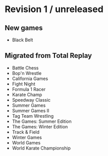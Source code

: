 # Revision 1 / unreleased

## New games

 - Black Belt

## Migrated from Total Replay

 - Battle Chess
 - Bop'n Wrestle
 - California Games
 - Fight Night
 - Formula 1 Racer
 - Karate Champ
 - Speedway Classic
 - Summer Games
 - Summer Games II
 - Tag Team Wrestling
 - The Games: Summer Edition
 - The Games: Winter Edition
 - Track & Field
 - Winter Games
 - World Games
 - World Karate Championship
